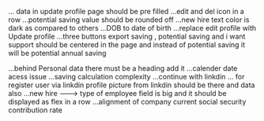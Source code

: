 <!-- --------------------------- -->
<!-- working -->


<!-- Done ---- -->

... data in update profile page should be pre filled
...edit and del icon in a row
...potential saving value should be rounded off
...new hire text color is dark as compared to others
...DOB to date of birth
...replace edit profile with Update profile
...three buttons export saving , potential saving and i want support should be centered in the page
and instead of potential saving it will be potential annual saving

<!-- -------------------- -->
<!-- pending -->
...behind Personal data there must be a heading add it
...calender date acess issue
...saving calculation complexity
...continue with linkdin
... for register user via linkdin profile picture from linkdin should be there
and data also
...new hire ---> type of employee field is big and it should be displayed as flex in a row
...alignment of company current social security contribution rate
